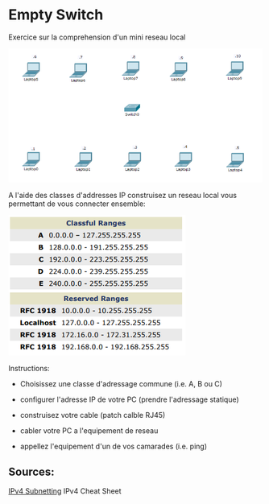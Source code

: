 # Empty Switch


Exercice sur la comprehension d'un mini reseau local

![alt tag](./EmptySwitch.png)

A l'aide des classes d'addresses IP construisez un reseau local vous permettant de vous connecter ensemble:

![alt tag](./LAN-Ranges.png)

Instructions:

* Choisissez une classe d'adressage commune (i.e. A, B ou C)

* configurer l'adresse IP de votre PC (prendre l'adressage statique)

* construisez votre cable (patch calble RJ45)

* cabler votre PC a l'equipement de reseau

* appellez l'equipement d'un de vos camarades (i.e. ping)

## Sources:

[IPv4 Subnetting](http://packetlife.net/media/library/15/IPv4_Subnetting.pdf) IPv4 Cheat Sheet



